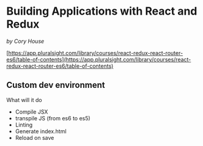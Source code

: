 Building Applications with React and Redux
==========================================
*by Cory House*

[https://app.pluralsight.com/library/courses/react-redux-react-router-es6/table-of-contents](https://app.pluralsight.com/library/courses/react-redux-react-router-es6/table-of-contents)


## Custom dev environment

What will it do
- Compile JSX
- transpile JS (from es6 to es5)
- Linting
- Generate index.html
- Reload on save

